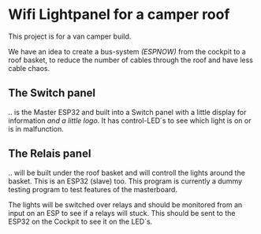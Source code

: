 # Wifi Lightpanel for a camper roof

This project is for a van camper build.

We have an idea to create a bus-system _(ESPNOW)_ from the cockpit to a roof basket,
to reduce the number of cables through the roof and have less cable chaos.

## The Switch panel

.. is the Master ESP32 and built into a Switch panel with a little display for information 
_and a little logo_.
It has control-LED´s to see which light is on or is in malfunction.



## The Relais panel

.. will be built under the roof basket and will controll the lights around the basket. This is an ESP32 (slave) too.
This program is currently a dummy testing program to test features of the masterboard.

The lights will be switched over relays and should be monitored from an input on an ESP to see if a relays will stuck.
This should be sent to the ESP32 on the Cockpit to see it on the LED´s.
